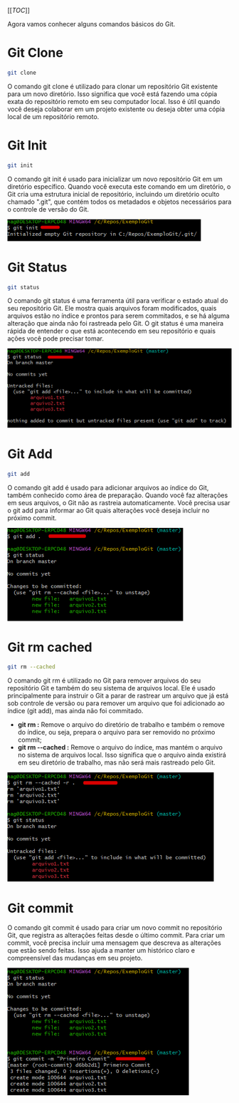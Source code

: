 [[_TOC_]]

Agora vamos conhecer alguns comandos básicos do Git.

# Git Clone
```bash
git clone
```
O comando git clone é utilizado para clonar um repositório Git existente para um novo diretório. Isso significa que você está fazendo uma cópia exata do repositório remoto em seu computador local. Isso é útil quando você deseja colaborar em um projeto existente ou deseja obter uma cópia local de um repositório remoto.

# Git Init
```bash
git init
```
O comando git init é usado para inicializar um novo repositório Git em um diretório específico. Quando você executa este comando em um diretório, o Git cria uma estrutura inicial de repositório, incluindo um diretório oculto chamado ".git", que contém todos os metadados e objetos necessários para o controle de versão do Git.

![image.png](/.attachments/image-cde375a9-d53b-4e3d-a335-ab95de6c78a0.png)

# Git Status
```bash
git status
```
      
O comando git status é uma ferramenta útil para verificar o estado atual do seu repositório Git. Ele mostra quais arquivos foram modificados, quais arquivos estão no índice e prontos para serem commitados, e se há alguma alteração que ainda não foi rastreada pelo Git. O git status é uma maneira rápida de entender o que está acontecendo em seu repositório e quais ações você pode precisar tomar.

![image.png](/.attachments/image-d6f1f0a3-91cb-4407-92ee-fb9a884f8f9a.png)

# Git Add
```bash
git add
```
O comando git add é usado para adicionar arquivos ao índice do Git, também conhecido como área de preparação. Quando você faz alterações em seus arquivos, o Git não as rastreia automaticamente. Você precisa usar o git add para informar ao Git quais alterações você deseja incluir no próximo commit.

![image.png](/.attachments/image-2ab57a32-7b50-4889-81a1-5d120c38c78b.png)

# Git rm cached
```bash
git rm --cached
```
O comando git rm é utilizado no Git para remover arquivos do seu repositório Git e também do seu sistema de arquivos local. Ele é usado principalmente para instruir o Git a parar de rastrear um arquivo que já está sob controle de versão ou para remover um arquivo que foi adicionado ao índice (git add), mas ainda não foi commitado.
      
- **git rm <arquivo>:** Remove o arquivo do diretório de trabalho e também o remove do índice, ou seja, prepara o arquivo para ser removido no próximo commit;
- **git rm --cached <arquivo>:** Remove o arquivo do índice, mas mantém o arquivo no sistema de arquivos local. Isso significa que o arquivo ainda existirá em seu diretório de trabalho, mas não será mais rastreado pelo Git.

![image.png](/.attachments/image-e03ba2ce-f769-479c-8248-04a676a78507.png)

# Git commit

O comando git commit é usado para criar um novo commit no repositório Git, que registra as alterações feitas desde o último commit. Para criar um commit, você precisa incluir uma mensagem que descreva as alterações que estão sendo feitas. Isso ajuda a manter um histórico claro e compreensível das mudanças em seu projeto.

![image.png](/.attachments/image-6aa1f235-b675-440e-a29a-54d91bb56ad2.png)